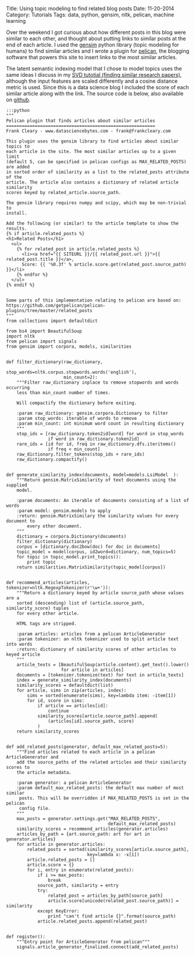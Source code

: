 Title: Using topic modeling to find related blog posts
Date: 11-20-2014
Category: Tutorials
Tags: data, python, gensim, nltk, pelican, machine learning

Over the weekend I got curious about how different posts in this blog were 
similar to each other, and thought about putting links to similar posts at the 
end of each article. I used the [gensim](http://radimrehurek.com/gensim/) python library (topic modeling for humans) to find similar 
articles and I wrote a plugin for [pelican](http://docs.getpelican.com/), the 
blogging software that powers this site to insert links to the most similar 
articles.

The latent semantic indexing model that I chose to model topics uses the same 
ideas I discuss in my [SVD tutotial (finding similar research
papers)](http://www.frankcleary.com/svd), although the input features are scaled 
differently and a cosine distance metric is used. Since this is a data science 
blog I included the score of each similar article along with the link. The source code is below, also available on [github](https://github.com/frankcleary/DataScienceBytes/tree/master/similar_posts).

    :::python
    """
    Pelican plugin that finds articles about similar articles
    =========================================================
    Frank Cleary - www.datasciencebytes.com - frank@frankcleary.com
    
    This plugin uses the gensim library to find articles about similar topics to
    each article in the site. The most similar articles up to a given limit
    (default 5, can be specified in pelican configs as MAX_RELATED_POSTS) are added
    in sorted order of similarity as a list to the related_posts attribute of the
    article. The article also contains a dictionary of related article similarity
    scores keyed by related_article.source_path.
    
    The gensim library requires numpy and scipy, which may be non-trivial to
    install.
    
    Add the following (or similar) to the article template to show the results.
    {% if article.related_posts %}
    <h1>Related Posts</h1>
      <ul>
        {% for related_post in article.related_posts %}
          <li><a href="{{ SITEURL }}/{{ related_post.url }}">{{ related_post.title }}</a>,
          Score: {{ '%0.3f' % article.score.get(related_post.source_path) }}</li>
        {% endfor %}
      </ul>
    {% endif %}
    
    
    Some parts of this implementation relating to pelican are based on:
    https://github.com/getpelican/pelican-plugins/tree/master/related_posts
    """    
    from collections import defaultdict
    
	from bs4 import BeautifulSoup
	import nltk
	from pelican import signals
	from gensim import corpora, models, similarities
		
    
    def filter_dictionary(raw_dictionary,
                          stop_words=nltk.corpus.stopwords.words('english'),
                          min_count=2):
        """Filter raw_dictionary inplace to remove stopwords and words occurring
        less than min_count number of times.
    
        Will compactify the dictionary before exiting.
    
        :param raw_dictionary: gensim.corpora.Dictionary to filter
        :param stop_words: iterable of words to remove
        :param min_count: int minimum word count in resulting dictionary
        """
        stop_ids = [raw_dictionary.token2id[word] for word in stop_words
                    if word in raw_dictionary.token2id]
        rare_ids = [id for id, freq in raw_dictionary.dfs.iteritems()
                    if freq < min_count]
        raw_dictionary.filter_tokens(stop_ids + rare_ids)
        raw_dictionary.compactify()
    
    
    def generate_similarity_index(documents, model=models.LsiModel  ):
        """Return gensim.MatrixSimilarity of text documents using the supplied
        model.
    
        :param documents: An iterable of documents consisting of a list of words
        :param model: gensim.models to apply
        :return: gensim.MatrixSimilary the similarity values for every document to
            every other document.
        """
        dictionary = corpora.Dictionary(documents)
        filter_dictionary(dictionary)
        corpus = [dictionary.doc2bow(doc) for doc in documents]
        topic_model = model(corpus, id2word=dictionary, num_topics=5)
        for topic in topic_model.print_topics():
            print topic
        return similarities.MatrixSimilarity(topic_model[corpus])
    
    
    def recommend_articles(articles, tokenizer=nltk.RegexpTokenizer(r'\w+')):
        """Return a dictionary keyed by article source_path whose values are a
        sorted (descending) list of (article.source_path, similarity_score) tuples
        for every other article.
    
        HTML tags are stripped.
    
        :param articles: articles from a pelican ArticleGenerator
        :param tokenizer: an nltk tokenizer used to split article text into words
        :return: dictionary of similarity scores of other articles to keyed article
        """
        article_texts = [BeautifulSoup(article.content).get_text().lower()
                         for article in articles]
        documents = [tokenizer.tokenize(text) for text in article_texts]
        index = generate_similarity_index(documents)
        similarity_scores = defaultdict(list)
        for article, sims in zip(articles, index):
            sims = sorted(enumerate(sims), key=lambda item: -item[1])
            for id, score in sims:
                if article == articles[id]:
                    continue
                similarity_scores[article.source_path].append(
                    (articles[id].source_path, score)
                )
        return similarity_scores
    
    
    def add_related_posts(generator, default_max_related_posts=5):
        """Find articles related to each article in a pelican ArticleGenerator and
        add the source_paths of the related articles and their similarity scores to
        the article metadata.
    
        :param generator: a pelican ArticleGenerator
        :param default_max_related_posts: the default max number of most similar
         posts. This will be overridden if MAX_RELATED_POSTS is set in the pelican
         config file.
        """
        max_posts = generator.settings.get("MAX_RELATED_POSTS",
                                           default_max_related_posts)
        similarity_scores = recommend_articles(generator.articles)
        articles_by_path = {art.source_path: art for art in generator.articles}
        for article in generator.articles:
            related_posts = sorted(similarity_scores[article.source_path],
                                   key=lambda x: -x[1])
            article.related_posts = []
            article.score = {}
            for i, entry in enumerate(related_posts):
                if i >= max_posts:
                    break
                source_path, similarity = entry
                try:
                    related_post = articles_by_path[source_path]
                    article.score[unicode(related_post.source_path)] = similarity
                except KeyError:
                    print "can't find article {}".format(source_path)
                article.related_posts.append(related_post)
    
    
    def register():
        """Entry point for ArticleGenerator from pelican"""
        signals.article_generator_finalized.connect(add_related_posts)

